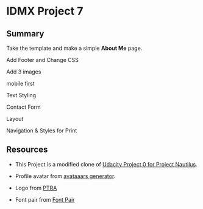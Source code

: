 # IDMX Project 7

## Summary

Take the template and make a simple **About Me** page.

Add Footer and Change CSS

Add 3 images

mobile first

Text Styling

Contact Form

Layout

Navigation & Styles for Print

## Resources

- This Project is a modified clone of [Udacity Project 0 for Project Nautilus](https://github.com/udacity/project-nautilus-project-0).

- Profile avatar from [avataaars generator](https://getavataaars.com/).

- Logo from [PTRA](https://pixabay.com/en/logo-origami-bird-flying-blue-1913689/)

- Font pair from [Font Pair](https://fontpair.co/fonts/work-sans)
